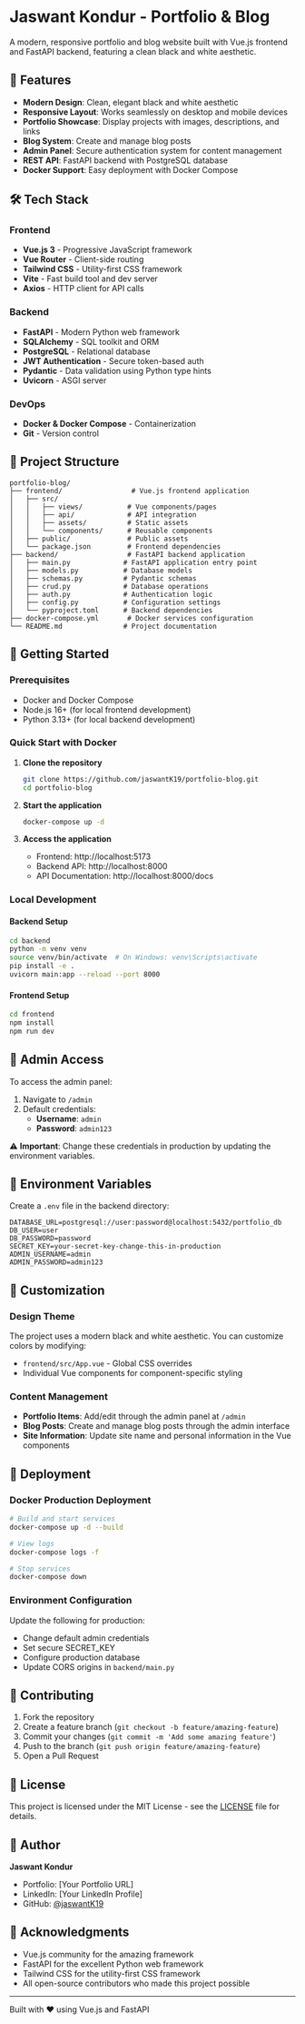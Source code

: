 # Jaswant Kondur - Portfolio & Blog

A modern, responsive portfolio and blog website built with Vue.js frontend and FastAPI backend, featuring a clean black and white aesthetic.

## 🚀 Features

- **Modern Design**: Clean, elegant black and white aesthetic
- **Responsive Layout**: Works seamlessly on desktop and mobile devices
- **Portfolio Showcase**: Display projects with images, descriptions, and links
- **Blog System**: Create and manage blog posts
- **Admin Panel**: Secure authentication system for content management
- **REST API**: FastAPI backend with PostgreSQL database
- **Docker Support**: Easy deployment with Docker Compose

## 🛠️ Tech Stack

### Frontend
- **Vue.js 3** - Progressive JavaScript framework
- **Vue Router** - Client-side routing
- **Tailwind CSS** - Utility-first CSS framework
- **Vite** - Fast build tool and dev server
- **Axios** - HTTP client for API calls

### Backend
- **FastAPI** - Modern Python web framework
- **SQLAlchemy** - SQL toolkit and ORM
- **PostgreSQL** - Relational database
- **JWT Authentication** - Secure token-based auth
- **Pydantic** - Data validation using Python type hints
- **Uvicorn** - ASGI server

### DevOps
- **Docker & Docker Compose** - Containerization
- **Git** - Version control

## 📁 Project Structure

```
portfolio-blog/
├── frontend/                 # Vue.js frontend application
│   ├── src/
│   │   ├── views/           # Vue components/pages
│   │   ├── api/             # API integration
│   │   ├── assets/          # Static assets
│   │   └── components/      # Reusable components
│   ├── public/              # Public assets
│   └── package.json         # Frontend dependencies
├── backend/                 # FastAPI backend application
│   ├── main.py             # FastAPI application entry point
│   ├── models.py           # Database models
│   ├── schemas.py          # Pydantic schemas
│   ├── crud.py             # Database operations
│   ├── auth.py             # Authentication logic
│   ├── config.py           # Configuration settings
│   └── pyproject.toml      # Backend dependencies
├── docker-compose.yml       # Docker services configuration
└── README.md               # Project documentation
```

## 🚀 Getting Started

### Prerequisites
- Docker and Docker Compose
- Node.js 16+ (for local frontend development)
- Python 3.13+ (for local backend development)

### Quick Start with Docker

1. **Clone the repository**
   ```bash
   git clone https://github.com/jaswantK19/portfolio-blog.git
   cd portfolio-blog
   ```

2. **Start the application**
   ```bash
   docker-compose up -d
   ```

3. **Access the application**
   - Frontend: http://localhost:5173
   - Backend API: http://localhost:8000
   - API Documentation: http://localhost:8000/docs

### Local Development

#### Backend Setup
```bash
cd backend
python -m venv venv
source venv/bin/activate  # On Windows: venv\Scripts\activate
pip install -e .
uvicorn main:app --reload --port 8000
```

#### Frontend Setup
```bash
cd frontend
npm install
npm run dev
```

## 🔐 Admin Access

To access the admin panel:

1. Navigate to `/admin`
2. Default credentials:
   - **Username**: `admin`
   - **Password**: `admin123`

⚠️ **Important**: Change these credentials in production by updating the environment variables.

## 📝 Environment Variables

Create a `.env` file in the backend directory:

```env
DATABASE_URL=postgresql://user:password@localhost:5432/portfolio_db
DB_USER=user
DB_PASSWORD=password
SECRET_KEY=your-secret-key-change-this-in-production
ADMIN_USERNAME=admin
ADMIN_PASSWORD=admin123
```

## 🎨 Customization

### Design Theme
The project uses a modern black and white aesthetic. You can customize colors by modifying:
- `frontend/src/App.vue` - Global CSS overrides
- Individual Vue components for component-specific styling

### Content Management
- **Portfolio Items**: Add/edit through the admin panel at `/admin`
- **Blog Posts**: Create and manage blog posts through the admin interface
- **Site Information**: Update site name and personal information in the Vue components

## 🚢 Deployment

### Docker Production Deployment
```bash
# Build and start services
docker-compose up -d --build

# View logs
docker-compose logs -f

# Stop services
docker-compose down
```

### Environment Configuration
Update the following for production:
- Change default admin credentials
- Set secure SECRET_KEY
- Configure production database
- Update CORS origins in `backend/main.py`

## 🤝 Contributing

1. Fork the repository
2. Create a feature branch (`git checkout -b feature/amazing-feature`)
3. Commit your changes (`git commit -m 'Add some amazing feature'`)
4. Push to the branch (`git push origin feature/amazing-feature`)
5. Open a Pull Request

## 📄 License

This project is licensed under the MIT License - see the [LICENSE](LICENSE) file for details.

## 👤 Author

**Jaswant Kondur**
- Portfolio: [Your Portfolio URL]
- LinkedIn: [Your LinkedIn Profile]
- GitHub: [@jaswantK19](https://github.com/jaswantK19)

## 🙏 Acknowledgments

- Vue.js community for the amazing framework
- FastAPI for the excellent Python web framework
- Tailwind CSS for the utility-first CSS framework
- All open-source contributors who made this project possible

---

Built with ❤️ using Vue.js and FastAPI
